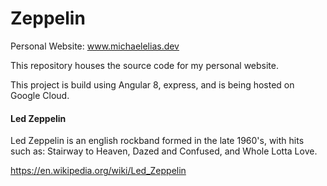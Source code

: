 # Zeppelin

Personal Website: www.michaelelias.dev

This repository houses the source code for my personal website.

This project is build using Angular 8, express, and is being hosted on Google Cloud.

#### Led Zeppelin

Led Zeppelin is an english rockband formed in the late 1960's, with hits such as: Stairway to Heaven,
Dazed and Confused, and Whole Lotta Love.

https://en.wikipedia.org/wiki/Led_Zeppelin
